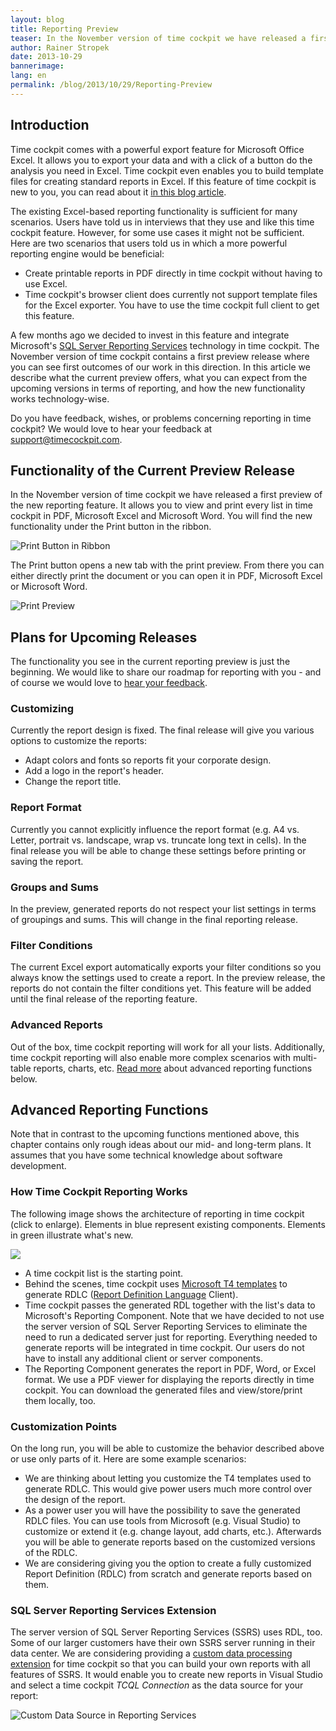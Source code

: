 ```yaml
---
layout: blog
title: Reporting Preview
teaser: In the November version of time cockpit we have released a first preview of the upcoming reporting feature. Read what's already in the box and what will come in the following months.
author: Rainer Stropek
date: 2013-10-29
bannerimage: 
lang: en
permalink: /blog/2013/10/29/Reporting-Preview
---
```


<h2>Introduction</h2><p>Time cockpit comes with a powerful export feature for Microsoft Office Excel. It allows you to export your data and with a click of a button do the analysis you need in Excel. Time cockpit even enables you to build template files for creating standard reports in Excel. If this feature of time cockpit is new to you, you can read about it <a href="~/blog/2012/09/30/Reporting-with-time-cockpit-and-Microsoft-Office-Excel" target="_blank">in this blog article</a>.</p><p>The existing Excel-based reporting functionality is sufficient for many scenarios. Users have told us in interviews that they use and like this time cockpit feature. However, for some use cases it might not be sufficient. Here are two scenarios that users told us in which a more powerful reporting engine would be beneficial:</p><ul>
  <li>Create printable reports in PDF directly in time cockpit without having to use Excel.</li>
  <li>Time cockpit's browser client does currently not support template files for the Excel exporter. You have to use the time cockpit full client to get this feature.</li>
</ul><p>A few months ago we decided to invest in this feature and integrate Microsoft's <a href="http://msdn.microsoft.com/en-us/library/ms159106.aspx" target="_blank">SQL Server Reporting Services</a> technology in time cockpit. The November version of time cockpit contains a first preview release where you can see first outcomes of our work in this direction. In this article we describe what the current preview offers, what you can expect from the upcoming versions in terms of reporting, and how the new functionality works technology-wise.</p><p class="showcase">Do you have feedback, wishes, or problems concerning reporting in time cockpit? We would love to hear your feedback at <a href="mailto:support@timecockpit.com">support@timecockpit.com</a>.</p><h2>Functionality of the Current Preview Release</h2><p>In the November version of time cockpit we have released a first preview of the new reporting feature. It allows you to view and print every list in time cockpit in PDF, Microsoft Excel and Microsoft Word. You will find the new functionality under the Print button in the ribbon.</p><p>
  <img src="{{site.baseurl}}/content/images/blog/2013/10/Reporting/PrintListInRibbon.png?mw=800" alt="Print Button in Ribbon" title="Print Button in Ribbon" />
</p><p>The Print button opens a new tab with the print preview. From there you can either directly print the document or you can open it in PDF, Microsoft Excel or Microsoft Word.</p><p>
  <img src="{{site.baseurl}}/content/images/blog/2013/10/Reporting/PrintPreview.png?mw=800" alt="Print Preview" title="Print Preview" />
</p><h2>Plans for Upcoming Releases</h2><p>The functionality you see in the current reporting preview is just the beginning. We would like to share our roadmap for reporting with you - and of course we would love to <a href="mailto:support@timecockpit.com" target="_blank">hear your feedback</a>.</p><h3>Customizing</h3><p>Currently the report design is fixed. The final release will give you various options to customize the reports:</p><ul>
  <li>Adapt colors and fonts so reports fit your corporate design.</li>
  <li>Add a logo in the report's header.</li>
  <li>Change the report title.</li>
</ul><h3>Report Format</h3><p>Currently you cannot explicitly influence the report format (e.g. A4 vs. Letter, portrait vs. landscape, wrap vs. truncate long text in cells). In the final release you will be able to change these settings before printing or saving the report.</p><h3>Groups and Sums</h3><p>In the preview, generated reports do not respect your list settings in terms of groupings and sums. This will change in the final reporting release.</p><h3>Filter Conditions</h3><p>The current Excel export automatically exports your filter conditions so you always know the settings used to create a report. In the preview release, the reports do not contain the filter conditions yet. This feature will be added until the final release of the reporting feature.</p><h3>Advanced Reports</h3><p>Out of the box, time cockpit reporting will work for all your lists. Additionally, time cockpit reporting will also enable more complex scenarios with multi-table reports, charts, etc. <a href="#advanced">Read more</a> about advanced reporting functions below.</p><h2>
  <a id="advanced" name="advanced" class="mceItemAnchor"></a>Advanced Reporting Functions</h2><p class="showcase">Note that in contrast to the upcoming functions mentioned above, this chapter contains only rough ideas about our mid- and long-term plans. It assumes that you have some technical knowledge about software development.</p><h3>How Time Cockpit Reporting Works</h3><p>The following image shows the architecture of reporting in time cockpit (click to enlarge). Elements in blue represent existing components. Elements in green illustrate what's new.</p><p>
  <img src="{{site.baseurl}}/content/images/blog/2013/10/ReportingArchitecture.png?mw=800" />
</p><ul>
  <li>A time cockpit list is the starting point.</li>
  <li>Behind the scenes, time cockpit uses <a href="http://msdn.microsoft.com/en-us/library/vstudio/bb126445.aspx" target="_blank">Microsoft T4 templates</a> to generate RDLC (<a href="http://en.wikipedia.org/wiki/Report_Definition_Language" target="_blank">Report Definition Language</a> Client).</li>
  <li>Time cockpit passes the generated RDL together with the list's data to Microsoft's Reporting Component. Note that we have decided to not use the server version of SQL Server Reporting Services to eliminate the need to run a dedicated server just for reporting. Everything needed to generate reports will be integrated in time cockpit. Our users do not have to install any additional client or server components.</li>
  <li>The Reporting Component generates the report in PDF, Word, or Excel format. We use a PDF viewer for displaying the reports directly in time cockpit. You can download the generated files and view/store/print them locally, too.</li>
</ul><h3>Customization Points</h3><p>On the long run, you will be able to customize the behavior described above or use only parts of it. Here are some example scenarios:</p><ul>
  <li>We are thinking about letting you customize the T4 templates used to generate RDLC. This would give power users much more control over the design of the report.</li>
  <li>As a power user you will have the possibility to save the generated RDLC files. You can use tools from Microsoft (e.g. Visual Studio) to customize or extend it (e.g. change layout, add charts, etc.). Afterwards you will be able to generate reports based on the customized versions of the RDLC.</li>
  <li>We are considering giving you the option to create a fully customized Report Definition (RDLC) from scratch and generate reports based on them.</li>
</ul><h3>SQL Server Reporting Services Extension</h3><p>The server version of SQL Server Reporting Services (SSRS) uses RDL, too. Some of our larger customers have their own SSRS server running in their data center. We are considering providing a <a href="http://technet.microsoft.com/en-us/library/ms152816.aspx" target="_blank">custom data processing extension</a> for time cockpit so that you can build your own reports with all features of SSRS. It would enable you to create new reports in Visual Studio and select a time cockpit <em>TCQL Connection</em> as the data source for your report:</p><p>
  <img src="{{site.baseurl}}/content/images/blog/2013/10/Reporting/ReportingServicesConnection.png?mw=500" alt="Custom Data Source in Reporting Services" title="Custom Data Source in Reporting Services" />
</p>